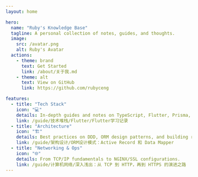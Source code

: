 ```yaml
---
layout: home

hero:
  name: "Ruby's Knowledge Base"
  tagline: A personal collection of notes, guides, and thoughts.
  image:
    src: /avatar.png
    alt: Ruby's Avatar
  actions:
    - theme: brand
      text: Get Started
      link: /about/关于我.md
    - theme: alt
      text: View on GitHub
      link: https://github.com/rubyceng

features:
  - title: "Tech Stack"
    icon: "💻"
    details: In-depth guides and notes on TypeScript, Flutter, Prisma, and more.
    link: /guide/技术堆栈/Flutter/Flutter学习记录
  - title: "Architecture"
    icon: "🏗️"
    details: Best practices on DDD, ORM design patterns, and building robust systems.
    link: /guide/架构设计/ORM设计模式：Active Record 和 Data Mapper
  - title: "Networking & Ops"
    icon: "🌐"
    details: From TCP/IP fundamentals to NGINX/SSL configurations.
    link: /guide/计算机网络/深入浅出：从 TCP 到 HTTP，再到 HTTPS 的演进之路
---
```

